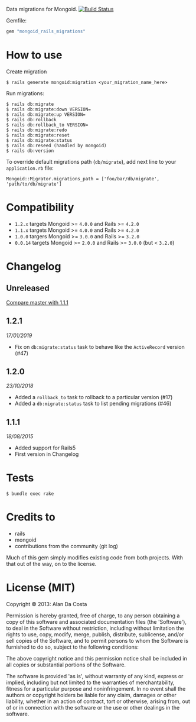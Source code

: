 Data migrations for Mongoid. [![Build Status](https://travis-ci.org/adacosta/mongoid_rails_migrations.svg?branch=master)](https://travis-ci.org/adacosta/mongoid_rails_migrations)

Gemfile:
```ruby
gem "mongoid_rails_migrations"
```

# How to use

Create migration
```
$ rails generate mongoid:migration <your_migration_name_here>
```

Run migrations:
```
$ rails db:migrate
$ rails db:migrate:down VERSION=
$ rails db:migrate:up VERSION=
$ rails db:rollback
$ rails db:rollback_to VERSION=
$ rails db:migrate:redo
$ rails db:migrate:reset
$ rails db:migrate:status
$ rails db:reseed (handled by mongoid)
$ rails db:version
```

To override default migrations path (`db/migrate`), add next line to your `application.rb` file:
```
Mongoid::Migrator.migrations_path = ['foo/bar/db/migrate', 'path/to/db/migrate']
```

# Compatibility

* `1.2.x` targets Mongoid >= `4.0.0` and Rails >= `4.2.0`
* `1.1.x` targets Mongoid >= `4.0.0` and Rails >= `4.2.0`
* `1.0.0` targers Mongoid >= `3.0.0` and Rails >= `3.2.0`
* `0.0.14` targets Mongoid >= `2.0.0` and Rails >= `3.0.0` (but < `3.2.0`)

# Changelog

## Unreleased
[Compare master with 1.1.1](https://github.com/adacosta/mongoid_rails_migrations/compare/v1.1.1...master)

## 1.2.1
_17/01/2019_
* Fix on `db:migrate:status` task to behave like the `ActiveRecord` version (#47)

## 1.2.0
_23/10/2018_
* Added a `rollback_to` task to rollback to a particular version (#17)
* Added a `db:migrate:status` task to list pending migrations (#46)

## 1.1.1
_18/08/2015_
* Added support for Rails5
* First version in Changelog

# Tests

```
$ bundle exec rake
```

# Credits to

* rails
* mongoid
* contributions from the community (git log)

Much of this gem simply modifies existing code from both projects.
With that out of the way, on to the license.

# License (MIT)

Copyright © 2013: Alan Da Costa

Permission is hereby granted, free of charge, to any person obtaining a copy of this software and associated documentation files (the 'Software'),
to deal in the Software without restriction, including without limitation the rights to use, copy, modify, merge, publish,
distribute, sublicense, and/or sell copies of the Software, and to permit persons to whom the Software is furnished to do so, subject to
the following conditions:

The above copyright notice and this permission notice shall be included in all copies or substantial portions of the Software.

The software is provided 'as is', without warranty of any kind, express or implied, including but not limited to the warranties of
merchantability, fitness for a particular purpose and noninfringement. In no event shall the authors or copyright holders be liable for any
claim, damages or other liability, whether in an action of contract, tort or otherwise, arising from, out of or in connection with the
software or the use or other dealings in the software.
